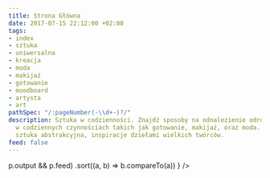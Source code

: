 ```yaml
---
title: Strona Główna
date: 2017-07-15 22:12:00 +02:00
tags:
- index
- sztuka
- uniwersalna
- kreacja
- moda
- makijaż
- gotowanie
- moodboard
- artysta
- art
pathSpec: "/:pageNumber(-\\d+-)?/"
description: Sztuka w codzienności. Znajdź sposoby na odnalezienie odrobiny sztuki
  w codziennych czynnościach takich jak gotowanie, makijaż, oraz moda. Sztuka współczesna,
  sztuka abstrakcyjna, inspiracje dziełami wielkich twórców.
feed: false
---
```


<div>
  <Feed posts={
    paramorph.collections['Posts'].posts
      .filter(p => p.output && p.feed)
      .sort((a, b) => b.compareTo(a))
  } />
</div>

